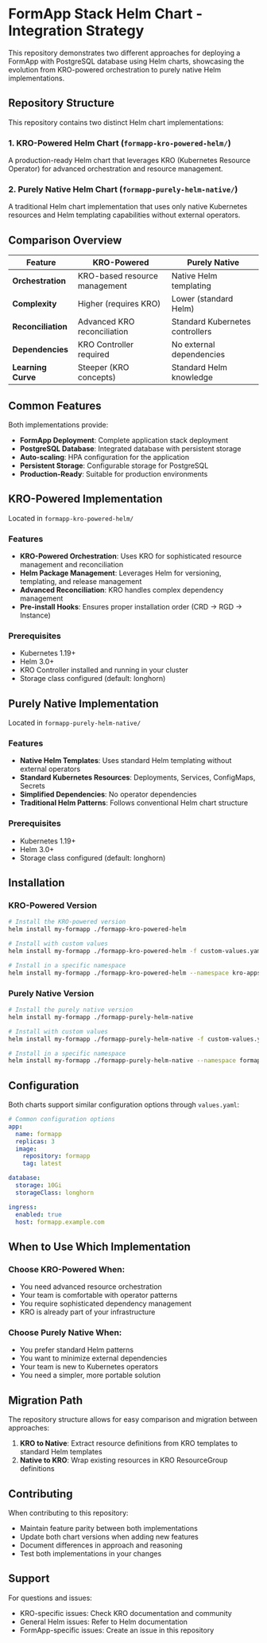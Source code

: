 # FormApp Stack Helm Chart - Integration Strategy

This repository demonstrates two different approaches for deploying a FormApp with PostgreSQL database using Helm charts, showcasing the evolution from KRO-powered orchestration to purely native Helm implementations.

## Repository Structure

This repository contains two distinct Helm chart implementations:

### 1. KRO-Powered Helm Chart (`formapp-kro-powered-helm/`)
A production-ready Helm chart that leverages KRO (Kubernetes Resource Operator) for advanced orchestration and resource management.

### 2. Purely Native Helm Chart (`formapp-purely-helm-native/`)
A traditional Helm chart implementation that uses only native Kubernetes resources and Helm templating capabilities without external operators.

## Comparison Overview

| Feature | KRO-Powered | Purely Native |
|---------|-------------|---------------|
| **Orchestration** | KRO-based resource management | Native Helm templating |
| **Complexity** | Higher (requires KRO) | Lower (standard Helm) |
| **Reconciliation** | Advanced KRO reconciliation | Standard Kubernetes controllers |
| **Dependencies** | KRO Controller required | No external dependencies |
| **Learning Curve** | Steeper (KRO concepts) | Standard Helm knowledge |

## Common Features

Both implementations provide:
- **FormApp Deployment**: Complete application stack deployment
- **PostgreSQL Database**: Integrated database with persistent storage
- **Auto-scaling**: HPA configuration for the application
- **Persistent Storage**: Configurable storage for PostgreSQL
- **Production-Ready**: Suitable for production environments

## KRO-Powered Implementation

Located in `formapp-kro-powered-helm/`

### Features
- **KRO-Powered Orchestration**: Uses KRO for sophisticated resource management and reconciliation
- **Helm Package Management**: Leverages Helm for versioning, templating, and release management
- **Advanced Reconciliation**: KRO handles complex dependency management
- **Pre-install Hooks**: Ensures proper installation order (CRD → RGD → Instance)

### Prerequisites
- Kubernetes 1.19+
- Helm 3.0+
- KRO Controller installed and running in your cluster
- Storage class configured (default: longhorn)

## Purely Native Implementation

Located in `formapp-purely-helm-native/`

### Features
- **Native Helm Templates**: Uses standard Helm templating without external operators
- **Standard Kubernetes Resources**: Deployments, Services, ConfigMaps, Secrets
- **Simplified Dependencies**: No operator dependencies
- **Traditional Helm Patterns**: Follows conventional Helm chart structure

### Prerequisites
- Kubernetes 1.19+
- Helm 3.0+
- Storage class configured (default: longhorn)

## Installation

### KRO-Powered Version
```bash
# Install the KRO-powered version
helm install my-formapp ./formapp-kro-powered-helm

# Install with custom values
helm install my-formapp ./formapp-kro-powered-helm -f custom-values.yaml

# Install in a specific namespace
helm install my-formapp ./formapp-kro-powered-helm --namespace kro-apps --create-namespace
```

### Purely Native Version
```bash
# Install the purely native version
helm install my-formapp ./formapp-purely-helm-native

# Install with custom values
helm install my-formapp ./formapp-purely-helm-native -f custom-values.yaml

# Install in a specific namespace
helm install my-formapp ./formapp-purely-helm-native --namespace formapp --create-namespace
```

## Configuration

Both charts support similar configuration options through `values.yaml`:

```yaml
# Common configuration options
app:
  name: formapp
  replicas: 3
  image:
    repository: formapp
    tag: latest

database:
  storage: 10Gi
  storageClass: longhorn

ingress:
  enabled: true
  host: formapp.example.com
```

## When to Use Which Implementation

### Choose KRO-Powered When:
- You need advanced resource orchestration
- Your team is comfortable with operator patterns
- You require sophisticated dependency management
- KRO is already part of your infrastructure

### Choose Purely Native When:
- You prefer standard Helm patterns
- You want to minimize external dependencies
- Your team is new to Kubernetes operators
- You need a simpler, more portable solution

## Migration Path

The repository structure allows for easy comparison and migration between approaches:

1. **KRO to Native**: Extract resource definitions from KRO templates to standard Helm templates
2. **Native to KRO**: Wrap existing resources in KRO ResourceGroup definitions

## Contributing

When contributing to this repository:
- Maintain feature parity between both implementations
- Update both chart versions when adding new features
- Document differences in approach and reasoning
- Test both implementations in your changes

## Support

For questions and issues:
- KRO-specific issues: Check KRO documentation and community
- General Helm issues: Refer to Helm documentation
- FormApp-specific issues: Create an issue in this repository
